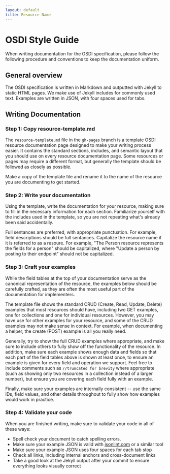 ```yaml
---
layout: default
title: Resource Name
---
```


# OSDI Style Guide

When writing documentation for the OSDI specification, please follow the following procedure and conventions to keep the documentation uniform.

## General overview

The OSDI specification is written in Markdown and outputted with Jekyll to static HTML pages. We make use of Jekyll includes for commonly used text. Examples are written in JSON, with four spaces used for tabs.

## Writing Documentation

### Step 1: Copy resource-template.md

The ```resource-template.md``` file in the ```gh-pages``` branch is a template OSDI resource documentation page designed to make your writing process easier. It contains the standard sections, includes, and semantic layout that you should use on every resource documentation page. Some resources or pages may require a different format, but generally the template should be followed as closely as possible.

Make a copy of the template file and rename it to the name of the resource you are documenting to get started.

### Step 2: Write your documentation

Using the template, write the documentation for your resource, making sure to fill in the necessary information for each section. Familiarize yourself with the includes used in the template, so you are not repeating what's already been said accidentally.

Full sentances are preferred, with appropriate punctuation. For example, field descriptions should be full sentances. Capitalize the resource name if it is referred to as a resoure. For example, "The Person resource represents the fields for a person" should be capitalized, where "Update a person by posting to their endpoint" should not be capitalized.

### Step 3: Craft your examples

While the field tables at the top of your documentation serve as the canonical representation of the resource, the examples below should be carefully crafted, as they are often the most useful part of the documentation for implementers.

The template file shows the standard CRUD (Create, Read, Update, Delete) examples that most resources should have, including two GET examples, one for collections and one for individual resources. However, you may have use for other examples for your resource, and some of the CRUD examples may not make sense in context. For example, when documenting a helper, the create (POST) example is all you really need.

Generally, try to show the full CRUD examples where appropriate, and make sure to include others to fully show off the functionality of the resource. In addition, make sure each example shows enough data and fields so that each part of the field tables above is shown at least once, to ensure an example is given for every field and operation we support. Feel free to include comments such as ```//truncated for brevity``` where appropriate (such as showing only two resources in a collection instead of a larger number), but ensure you are covering each field fully with an example.

Finally, make sure your examples are internally consistent -- use the same IDs, field values, and other details throughout to fully show how examples would work in practice.


### Step 4: Validate your code

When you are finished writing, make sure to validate your code in all of these ways:

* Spell check your document to catch spelling errors.
* Make sure your example JSON is valid with [jsonlint.com](http://jsonlint.com/) or a similar tool
* Make sure your example JSON uses four spaces for each tab stop
* Check all links, including internal anchors and cross-document links
* Take a good look at the Jekyll output after your commit to ensure everything looks visually correct